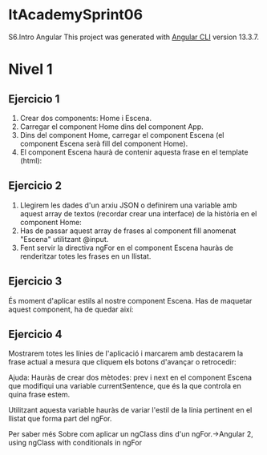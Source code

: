 # ItAcademySprint06
S6.Intro Angular
This project was generated with [Angular CLI](https://github.com/angular/angular-cli) version 13.3.7.

# Nivel 1 
## Ejercicio 1 
1. Crear dos components: Home i Escena.
2. Carregar el component Home dins del component App.
3. Dins del component Home, carregar el component Escena (el component Escena serà fill del component Home).
4. El component Escena haurà de contenir aquesta frase en el template (html):
## Ejercicio 2
1. Llegirem les dades d'un arxiu JSON o definirem una variable amb aquest array de textos (recordar crear una interface) de la història en el component Home:
2. Has de passar aquest array de frases al component fill anomenat "Escena" utilitzant @input.
3. Fent servir la directiva ngFor en el component Escena hauràs de renderitzar totes les frases en un llistat.
## Ejercicio 3
És moment d'aplicar estils al nostre component Escena. Has de maquetar aquest component, ha de quedar així:
## Ejercicio 4
Mostrarem totes les línies de l'aplicació i marcarem amb destacarem la frase actual a mesura que cliquem els botons d'avançar o retrocedir:

Ajuda: Hauràs de crear dos mètodes: prev i next en el component Escena que modifiqui una variable currentSentence, que és la que controla en quina frase estem.

Utilitzant aquesta variable hauràs de variar l'estil de la línia pertinent en el llistat que forma part del ngFor.
 
 Per saber més
Sobre com aplicar un ngClass dins d'un ngFor.->Angular 2, using ngClass with conditionals in ngFor